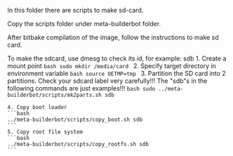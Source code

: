 In this folder there are scripts to make sd-card.

Copy the scripts folder under meta-builderbot folder.

After bitbake compilation of the image, follow the instructions to make sd card.

To make the sdcard, use dmesg to check its id, for example: sdb
	1. Create a mount point
	```bash
	sudo mkdir /media/card
	```
	2. Specify target directory in environment variable
	```bash
	source OETMP=tmp
	```
	3. Partition the SD card into 2 partitions. 
	Check your sdcard label very carefully!!! The "sdb"s in the following commands are just examples!!!
	```bash
	sudo ../meta-builderbot/scripts/mk2parts.sh sdb
	```

	4. Copy boot loader
	```bash
	../meta-builderbot/scripts/copy_boot.sh sdb
	```
	5. Copy root file system
	```bash
	../meta-builderbot/scripts/copy_rootfs.sh sdb
	```

